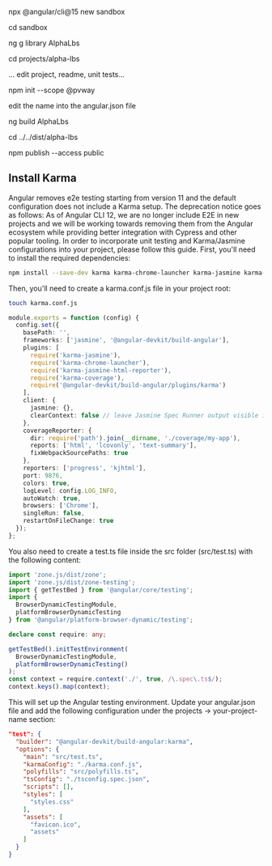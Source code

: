 npx @angular/cli@15 new sandbox

cd sandbox

ng g library AlphaLbs

cd projects/alpha-lbs

... edit project, readme, unit tests...

npm init --scope @pvway

edit the name into the angular.json file

ng build AlphaLbs

cd ../../dist/alpha-lbs

npm publish --access public


## Install Karma

Angular removes e2e testing starting from version 11 and the default configuration does not include a Karma setup. The deprecation notice goes as follows:
As of Angular CLI 12, we are no longer include E2E in new projects and we will be working towards removing them from the Angular ecosystem while providing better integration with Cypress and other popular tooling.
In order to incorporate unit testing and Karma/Jasmine configurations into your project, please follow this guide.
First, you'll need to install the required dependencies:

```bash
npm install --save-dev karma karma-chrome-launcher karma-jasmine karma-jasmine-html-reporter jasmine-core jasmine-spec-reporter @types/jasmine
```
Then, you'll need to create a karma.conf.js file in your project root:

```bash
touch karma.conf.js
```

``` typescript
module.exports = function (config) {
  config.set({
    basePath: '',
    frameworks: ['jasmine', '@angular-devkit/build-angular'],
    plugins: [
      require('karma-jasmine'),
      require('karma-chrome-launcher'),
      require('karma-jasmine-html-reporter'),
      require('karma-coverage'),
      require('@angular-devkit/build-angular/plugins/karma')
    ],
    client: {
      jasmine: {},
      clearContext: false // leave Jasmine Spec Runner output visible in browser
    },
    coverageReporter: {
      dir: require('path').join(__dirname, './coverage/my-app'),
      reports: ['html', 'lcovonly', 'text-summary'],
      fixWebpackSourcePaths: true
    },
    reporters: ['progress', 'kjhtml'],
    port: 9876,
    colors: true,
    logLevel: config.LOG_INFO,
    autoWatch: true,
    browsers: ['Chrome'],
    singleRun: false,
    restartOnFileChange: true
  });
};
```

You also need to create a test.ts file inside the src folder (src/test.ts) with the following content:

```typescript
import 'zone.js/dist/zone';
import 'zone.js/dist/zone-testing';
import { getTestBed } from '@angular/core/testing';
import {
  BrowserDynamicTestingModule,
  platformBrowserDynamicTesting
} from '@angular/platform-browser-dynamic/testing';

declare const require: any;

getTestBed().initTestEnvironment(
  BrowserDynamicTestingModule,
  platformBrowserDynamicTesting()
);
const context = require.context('./', true, /\.spec\.ts$/);
context.keys().map(context);
```
This will set up the Angular testing environment.
Update your angular.json file and add the following configuration under the projects -> your-project-name section:

```json lines
"test": {
  "builder": "@angular-devkit/build-angular:karma",
  "options": {
    "main": "src/test.ts",
    "karmaConfig": "./karma.conf.js",
    "polyfills": "src/polyfills.ts",
    "tsConfig": "./tsconfig.spec.json",
    "scripts": [],
    "styles": [
      "styles.css"
    ],
    "assets": [
      "favicon.ico",
      "assets"
    ]
  }
}
```
